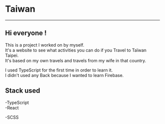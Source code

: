# Taiwan

---

## Hi everyone !

This is a project I worked on by myself.  
It's a website to see what activities you can do if you Travel to Taïwan Taipei.  
It's based on my own travels and travels from my wife in that country.

I used TypeScript for the first time in order to learn it.  
I didn't used any Back because I wanted to learn Firebase.

## Stack used

-TypeScript  
-React  

-SCSS

